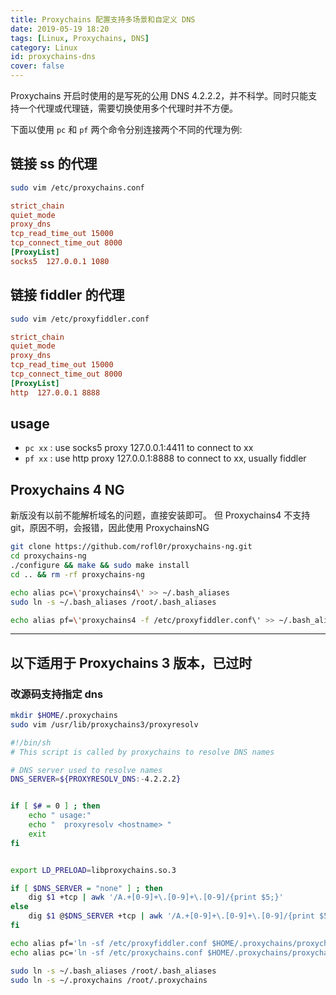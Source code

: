 ```yaml
---
title: Proxychains 配置支持多场景和自定义 DNS
date: 2019-05-19 18:20
tags: [Linux, Proxychains, DNS]
category: Linux
id: proxychains-dns
cover: false
---
```


Proxychains 开启时使用的是写死的公用 DNS 4.2.2.2，并不科学。同时只能支持一个代理或代理链，需要切换使用多个代理时并不方便。

下面以使用 `pc` 和 `pf` 两个命令分别连接两个不同的代理为例:

## 链接 ss 的代理

``` bash
sudo vim /etc/proxychains.conf
```

``` ini
strict_chain
quiet_mode
proxy_dns
tcp_read_time_out 15000
tcp_connect_time_out 8000
[ProxyList]
socks5  127.0.0.1 1080
```

## 链接 fiddler 的代理

``` bash
sudo vim /etc/proxyfiddler.conf
```

``` ini
strict_chain
quiet_mode
proxy_dns
tcp_read_time_out 15000
tcp_connect_time_out 8000
[ProxyList]
http  127.0.0.1 8888
```

## usage

- `pc xx` : use socks5 proxy 127.0.0.1:4411 to connect to xx
- `pf xx` : use http proxy 127.0.0.1:8888 to connect to xx, usually fiddler


## Proxychains 4 NG

新版没有以前不能解析域名的问题，直接安装即可。
但 Proxychains4 不支持 git，原因不明，会报错，因此使用 ProxychainsNG

```bash
git clone https://github.com/rofl0r/proxychains-ng.git
cd proxychains-ng
./configure && make && sudo make install
cd .. && rm -rf proxychains-ng

echo alias pc=\'proxychains4\' >> ~/.bash_aliases
sudo ln -s ~/.bash_aliases /root/.bash_aliases

echo alias pf=\'proxychains4 -f /etc/proxyfiddler.conf\' >> ~/.bash_aliases
```

--------

## 以下适用于 Proxychains 3 版本，已过时

### 改源码支持指定 dns

``` bash
mkdir $HOME/.proxychains
sudo vim /usr/lib/proxychains3/proxyresolv
```

``` bash
#!/bin/sh
# This script is called by proxychains to resolve DNS names

# DNS server used to resolve names
DNS_SERVER=${PROXYRESOLV_DNS:-4.2.2.2}


if [ $# = 0 ] ; then
    echo " usage:"
    echo "  proxyresolv <hostname> "
    exit
fi


export LD_PRELOAD=libproxychains.so.3

if [ $DNS_SERVER = "none" ] ; then
    dig $1 +tcp | awk '/A.+[0-9]+\.[0-9]+\.[0-9]/{print $5;}'
else
    dig $1 @$DNS_SERVER +tcp | awk '/A.+[0-9]+\.[0-9]+\.[0-9]/{print $5;}'
fi
```

``` bash
echo alias pf='ln -sf /etc/proxyfiddler.conf $HOME/.proxychains/proxychains.conf; PROXYRESOLV_DNS=none proxychains' >> ~/.bash_aliases
echo alias pc='ln -sf /etc/proxychains.conf $HOME/.proxychains/proxychains.conf; proxychains' >> ~/.bash_aliases

sudo ln -s ~/.bash_aliases /root/.bash_aliases
sudo ln -s ~/.proxychains /root/.proxychains
```